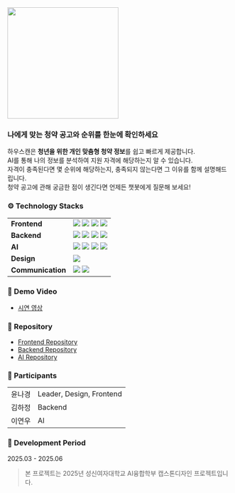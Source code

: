 <img src="https://github.com/user-attachments/assets/75ec9668-4042-4853-9a51-2398e52cb4e2" width="250" />

### 나에게 맞는 청약 공고와 순위를 한눈에 확인하세요
하우스캔은 **청년을 위한 개인 맞춤형 청약 정보**를 쉽고 빠르게 제공합니다. <br />
AI를 통해 나의 정보를 분석하여 지원 자격에 해당하는지 알 수 있습니다.  <br />
자격이 충족된다면 몇 순위에 해당하는지, 충족되지 않는다면 그 이유를 함께 설명해드립니다.  <br />
청약 공고에 관해 궁금한 점이 생긴다면 언제든 챗봇에게 질문해 보세요!

### ⚙ Technology Stacks
<table>
  <tr>
    <td><strong>Frontend</strong></td>
    <td>
      <img src="https://img.shields.io/badge/react-%2320232a.svg?style=for-the-badge&logo=react&logoColor=%2361DAFB" />
      <img src="https://img.shields.io/badge/styledcomponents-DB7093.svg?&style=for-the-badge&logo=styled-components&logoColor=white" />
      <img src="https://img.shields.io/badge/Axios-5A29E4?style=for-the-badge&logo=Axios&logoColor=white" />
      <img src="https://img.shields.io/badge/Vercel-000000?style=for-the-badge&logo=vercel&logoColor=white" />
    </td>
  </tr>
    <td><strong>Backend</strong></td>
    <td>
      <img src="https://img.shields.io/badge/django-092E20?style=for-the-badge&logo=django&logoColor=white" />
      <img src="https://img.shields.io/badge/Amazon%20EC2-FF9900?style=for-the-badge&logo=Amazon%20EC2&logoColor=white" />
      <img src="https://img.shields.io/badge/mysql-4479A1?style=for-the-badge&logo=mysql&logoColor=white" />
      <img src="https://img.shields.io/badge/redis-%23DD0031.svg?style=for-the-badge&logo=redis&logoColor=white"/>
    </td>
  </tr>
    <td><strong>AI</strong></td>
    <td>
      <img src="https://img.shields.io/badge/Flask-000000?style=for-the-badge&logo=Flask&logoColor=white" />
      <img src="https://img.shields.io/badge/Amazon%20EC2-FF9900?style=for-the-badge&logo=Amazon%20EC2&logoColor=white" />
      <img src="https://img.shields.io/badge/LangChain-2382bd4e?style=for-the-badge&logo=Microsoft%20OneDrive&logoColor=0078D4" />
      <img src="https://img.shields.io/badge/ChromaDB-FF6600?style=for-the-badge&logo=Microsoft%20OneDrive&logoColor=0078D4" />
  </td>
  </tr>
  <tr>
    <td><strong>Design</strong></td>
    <td>
      <img src="https://img.shields.io/badge/figma-F24E1E.svg?style=for-the-badge&logo=figma&logoColor=white" />
    </td>
  </tr>
  <tr>
    <td><strong>Communication</strong></td>
    <td>
      <img src="https://img.shields.io/badge/Notion-F3F3F3.svg?style=for-the-badge&logo=notion&logoColor=black" />
      <img src="https://img.shields.io/badge/Discord-7289DA?style=for-the-badge&logo=discord&logoColor=white" />
    </td>
  </tr>
</table>

### 📸 Demo Video
- <a href='https://youtu.be/jyJlv0aYP5U'>시연 영상</a>

### 🔗 Repository
- <a href='https://github.com/Houscan-dev/houscan-frontend'>Frontend Repository</a>
- <a href='https://github.com/Houscan-dev/houscan-backend'>Backend Repository</a>
- <a href='https://github.com/Houscan-dev/houscan-ai'>AI Repository</a>

### 🙌 Participants
<table>
  <tr>
    <td>윤나경
    </td>
    <td>Leader, Design, Frontend</td>
  </tr>
    <td>김하정</td>
    <td>Backend</td>
  </tr>
    <td>이연우</td>
    <td>AI</td>
  </tr>
</table>
      
### 📆 Development Period
2025.03 - 2025.06
<br/>
> 본 프로젝트는 2025년 성신여자대학교 AI융합학부 캡스톤디자인 프로젝트입니다.
